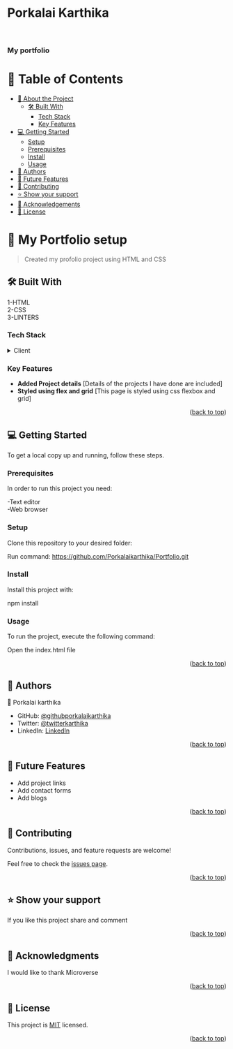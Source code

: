 <a name="readme-top"></a>


  # Porkalai Karthika
  <br/>

  <h3><b>My portfolio</b></h3>

</div>



# 📗 Table of Contents

- [📖 About the Project](#about-project)
  - [🛠 Built With](#built-with)
    - [Tech Stack](#tech-stack)
    - [Key Features](#key-features)
- [💻 Getting Started](#getting-started)
  - [Setup](#setup)
  - [Prerequisites](#prerequisites)
  - [Install](#install)
  - [Usage](#usage) 
- [👥 Authors](#authors)
- [🔭 Future Features](#future-features)
- [🤝 Contributing](#contributing)
- [⭐️ Show your support](#support)
- [🙏 Acknowledgements](#acknowledgements)
- [📝 License](#license)



# 📖 My Portfolio setup<a name="about-project"></a>

> Created my profolio project using HTML and CSS



## 🛠 Built With  <a name="built-with"></a>
1-HTML</br>
2-CSS</br>
3-LINTERS</br>
### Tech Stack <a name="tech-stack"></a>

> 

<details>
  <summary>Client</summary>
  <ul>
    <li><a href="https://index.html/">HTML</a></li>
  </ul>
</details>





### Key Features <a name="key-features"></a>

>
- **Added Project details** [Details of the projects I have done are included] 
- **Styled using flex and grid** [This page is styled using css flexbox and grid]


<p align="right">(<a href="#readme-top">back to top</a>)</p>



## 💻 Getting Started <a name="getting-started"></a>



To get a local copy up and running, follow these steps.

### Prerequisites

In order to run this project you need:

-Text editor</br>
-Web browser

### Setup

Clone this repository to your desired folder:


Run command: https://github.com/Porkalaikarthika/Portfolio.git
### Install

Install this project with:


  
  npm install


### Usage

To run the project, execute the following command:

Open the index.html file




<p align="right">(<a href="#readme-top">back to top</a>)</p>



## 👥 Authors <a name="authors"></a>



👤 Porkalai karthika

- GitHub: [@githubporkalaikarthika](https://github.com/Porkalaikarthika)
- Twitter: [@twitterkarthika](https://twitter.com/PorkalaiKarthi)
- LinkedIn: [LinkedIn](https://www.linkedin.com/in/porkalai-karthika/)


<p align="right">(<a href="#readme-top">back to top</a>)</p>

<!-- FUTURE FEATURES -->

## 🔭 Future Features <a name="future-features"></a>



- Add  project links
- Add contact forms
- Add blogs

<p align="right">(<a href="#readme-top">back to top</a>)</p>



## 🤝 Contributing <a name="contributing"></a>

Contributions, issues, and feature requests are welcome!

Feel free to check the [issues page](../../issues/).

<p align="right">(<a href="#readme-top">back to top</a>)</p>

<!-- SUPPORT -->

## ⭐️ Show your support <a name="support"></a>



If you like this project share and comment

<p align="right">(<a href="#readme-top">back to top</a>)</p>

<!-- ACKNOWLEDGEMENTS -->

## 🙏 Acknowledgments <a name="acknowledgements"></a>



I would like to thank Microverse

<p align="right">(<a href="#readme-top">back to top</a>)</p>


## 📝 License <a name="license"></a>

This project is [MIT](./LICENSE) licensed.



<p align="right">(<a href="#readme-top">back to top</a>)</p>